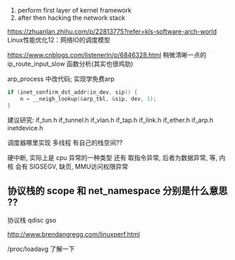 1. perform first layer of kernel framework
2. after then hacking the network stack



https://zhuanlan.zhihu.com/p/22813775?refer=kls-software-arch-world  Linux性能优化12：网络IO的调度模型

https://www.cnblogs.com/listenerln/p/6846328.html 稍微清晰一点的 ip_route_input_slow 函数分析(其实也很鸡肋)


arp_process 中改代码; 实现学免费arp
```c++
if (inet_confirm_dst_addr(in_dev, sip)) {
    n = __neigh_lookup(&arp_tbl, &sip, dev, 1);
}
```

建议研究:
if_tun.h
if_tunnel.h
if_vlan.h
if_tap.h
if_link.h
if_ether.h
if_arp.h
inetdevice.h

调度器哪里实现 多线程 有自己的栈空间??

硬中断, 实际上是 cpu 异常的一种类型
还有 取指令异常, 后者为数据异常, 等, 
内核 会有 SIGSEGV,  缺页, MMU访问权限异常

## 协议栈的 scope 和 net_namespace 分别是什么意思 ??


协议栈 qdisc gso

http://www.brendangregg.com/linuxperf.html

/proc/loadavg 了解一下